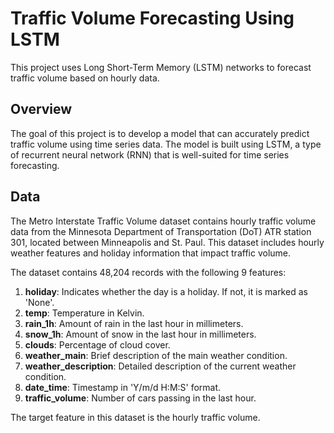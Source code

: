 # Traffic Volume Forecasting Using LSTM

This project uses Long Short-Term Memory (LSTM) networks to forecast traffic volume based on hourly data.

## Overview

The goal of this project is to develop a model that can accurately predict traffic volume using time series data. The model is built using LSTM, a type of recurrent neural network (RNN) that is well-suited for time series forecasting.


## Data

The Metro Interstate Traffic Volume dataset contains hourly traffic volume data from the Minnesota Department of Transportation (DoT) ATR station 301, located between Minneapolis and St. Paul. This dataset includes hourly weather features and holiday information that impact traffic volume.

The dataset contains 48,204 records with the following 9 features:

1. **holiday**: Indicates whether the day is a holiday. If not, it is marked as 'None'.
2. **temp**: Temperature in Kelvin.
3. **rain_1h**: Amount of rain in the last hour in millimeters.
4. **snow_1h**: Amount of snow in the last hour in millimeters.
5. **clouds**: Percentage of cloud cover.
6. **weather_main**: Brief description of the main weather condition.
7. **weather_description**: Detailed description of the current weather condition.
8. **date_time**: Timestamp in 'Y/m/d H:M:S' format.
9. **traffic_volume**: Number of cars passing in the last hour.

The target feature in this dataset is the hourly traffic volume.



<!--## Results

The model's performance is evaluated using Mean Squared Error (MSE) on the test set. A plot of the actual vs. predicted values for the last 200 days is generated.

